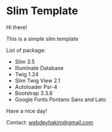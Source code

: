 # Slim Template

<p>Hi there!</p>
<p>This is a simple silm template</p>

<p>List of package:</p>
<ul>
    <li>Slim 3.5</li>
    <li>Illuminate Database</li>
    <li>Twig 1.24</li>
    <li>Slim Twig View 2.1</li>
    <li>Autoloader Psr-4</li>
    <li>Bootstrap 3.3.6</li>
    <li>Google Fonts Pontano Sans and Lato</li>
</ul>

<footer>
    <p>Have a nice day!</p>
    <p>Contact: <a href="mailto:webdevhakim@gmail.com:">webdevhakim@gmail.com</a></p>
</footer>